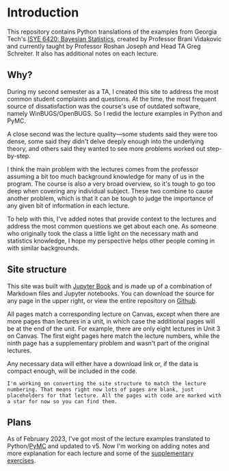 # Introduction

This repository contains Python translations of the examples from Georgia Tech's [ISYE 6420: Bayesian Statistics](https://www2.isye.gatech.edu/isye6420/), created by Professor Brani Vidakovic and currently taught by Professor Roshan Joseph and Head TA Greg Schreiter. It also has additional notes on each lecture.

## Why?

During my second semester as a TA, I created this site to address the most common student complaints and questions. At the time, the most frequent source of dissatisfaction was the course's use of outdated software, namely WinBUGS/OpenBUGS. So I redid the lecture examples in Python and PyMC.

A close second was the lecture quality—some students said they were too dense, some said they didn't delve deeply enough into the underlying theory, and others said they wanted to see more problems worked out step-by-step. 

I think the main problem with the lectures comes from the professor assuming a bit too much background knowledge for many of us in the program. The course is also a very broad overview, so it's tough to go too deep when covering any individual subject. These two combine to cause another problem, which is that it can be tough to judge the importance of any given bit of information in each lecture.

To help with this, I've added notes that provide context to the lectures and address the most common questions we get about each one. As someone who originally took the class a little light on the necessary math and statistics knowledge, I hope my perspective helps other people coming in with similar backgrounds.

## Site structure

This site was built with [Jupyter Book](https://jupyterbook.org/en/stable/intro.html) and is made up of a combination of Markdown files and Jupyter notebooks. You can download the source for any page in the upper right, or view the entire repository on [Github](https://github.com/areding/6420-pymc). 

All pages match a corresponding lecture on Canvas, except when there are more pages than lectures in a unit, in which case the additional pages will be at the end of the unit. For example, there are only eight lectures in Unit 3 on Canvas. The first eight pages here match the lecture numbers, while the ninth page has a supplementary problem and wasn't part of the original lectures.

Any necessary data will either have a download link or, if the data is compact enough, will be included in the code.

```{warning}
I'm working on converting the site structure to match the lecture numbering. That means right now lots of pages are blank, just placeholders for that lecture. All the pages with code are marked with a star for now so you can find them.
```

## Plans

As of February 2023, I've got most of the lecture examples translated to Python/[PyMC](https://www.pymc.io/welcome.html) and updated to v5. Now I'm working on adding notes and more explanation for each lecture and some of the [supplementary exercises](https://www2.isye.gatech.edu/isye6420/supporting.html).

